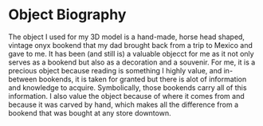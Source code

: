 # Object Biography
The object I used for my 3D model is a hand-made, horse head shaped, vintage onyx bookend that my dad brought back from a trip to Mexico and gave to me. It has been (and still is) a valuable objecct for me as it not only serves as a bookend but also as a decoration and a souvenir. For me, it is a precious object because reading is something I highly value, and in-between bookends, it is taken for granted but there is alot of information and knowledge to acquire. Symbolically, those bookends carry all of this information. I also value the object because of where it comes from and because it was carved by hand, which makes all the difference from a bookend that was bought at any store downtown.
